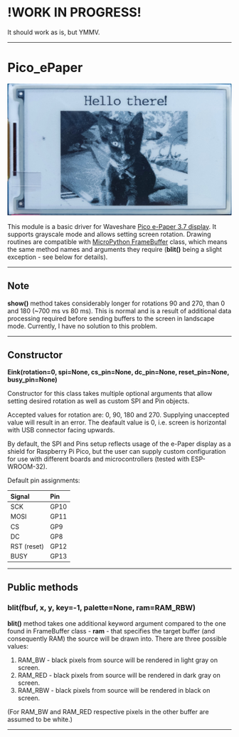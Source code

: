# !WORK IN PROGRESS!
It should work as is, but YMMV.

---

# Pico_ePaper

<div align="center">

![HelloThere](img/hello.jpg)

</div>

This module is a basic driver for Waveshare [Pico e-Paper 3.7 display](https://www.waveshare.com/wiki/Pico-ePaper-3.7).
It supports grayscale mode and allows setting screen rotation. Drawing routines are compatible with
[MicroPython FrameBuffer](https://docs.micropython.org/en/latest/library/framebuf.html) class, which means the same
method names and arguments they require (**blit()** being a slight exception - see below for details).

---

## Note
**show()** method takes considerably longer for rotations 90 and 270, than 0 and 180 (~700 ms vs 80 ms). This is normal and
is a result of additional data processing required before sending buffers to the screen in landscape mode.
Currently, I have no solution to this problem.

---
## Constructor
**Eink(rotation=0, spi=None, cs_pin=None, dc_pin=None, reset_pin=None, busy_pin=None)**

Constructor for this class takes multiple optional arguments that allow setting desired rotation as well as custom
SPI and Pin objects.

Accepted values for rotation are: 0, 90, 180 and 270. Supplying unaccepted value will result in an error. The deafault
value is 0, i.e. screen is horizontal with USB connector facing upwards.

By default, the SPI and Pins setup reflects usage of the e-Paper display as a shield for Raspberry Pi Pico, but the user
can supply custom configuration for use with different boards and microcontrollers (tested with ESP-WROOM-32).

Default pin assignments:

<div align="center">

| Signal      | Pin  |
| :---------- | :--- |
| SCK         | GP10 |
| MOSI        | GP11 |
| CS          | GP9  |
| DC          | GP8  |
| RST (reset) | GP12 |
| BUSY        | GP13 |

</div>

---

## Public methods

### blit(fbuf, x, y, key=-1, palette=None, ram=RAM_RBW)
**blit()** method takes one additional keyword argument compared to the one found in FrameBuffer class - **ram** - that
specifies the target buffer (and consequently RAM) the source will be drawn into. There are three possible values:
1. RAM_BW - black pixels from source will be rendered in light gray on screen.
2. RAM_RED - black pixels from source will be rendered in dark gray on screen.
3. RAM_RBW - black pixels from source will be rendered in black on screen.

(For RAM_BW and RAM_RED respective pixels in the other buffer are assumed to be white.)

---

